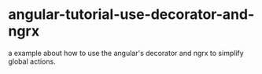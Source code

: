 # angular-tutorial-use-decorator-and-ngrx
a example about how to use the angular's decorator and ngrx to simplify global actions.
